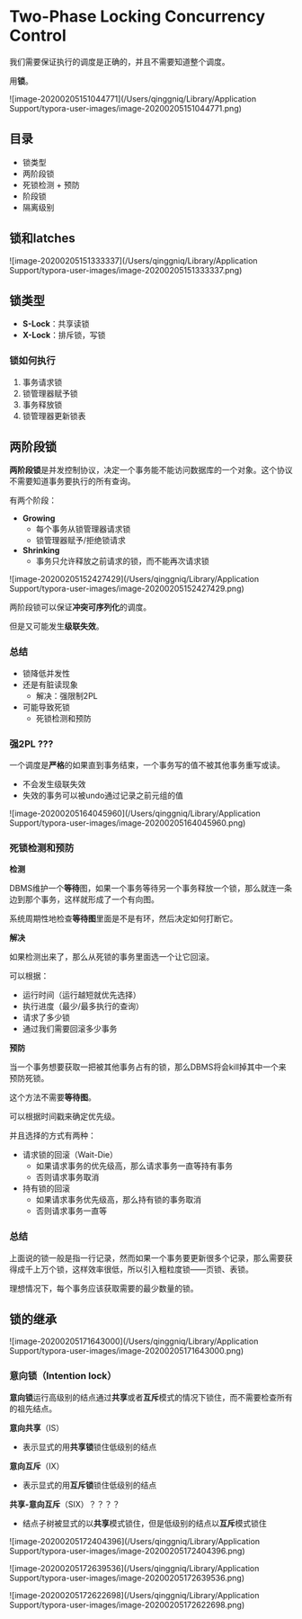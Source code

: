 # Two-Phase Locking Concurrency Control

我们需要保证执行的调度是正确的，并且不需要知道整个调度。

用**锁**。

![image-20200205151044771](/Users/qinggniq/Library/Application Support/typora-user-images/image-20200205151044771.png)

## 目录

- 锁类型
- 两阶段锁
- 死锁检测 + 预防
- 阶段锁
- 隔离级别

## 锁和latches

![image-20200205151333337](/Users/qinggniq/Library/Application Support/typora-user-images/image-20200205151333337.png)

## 锁类型

- **S-Lock**：共享读锁
- **X-Lock**：排斥锁，写锁

### 锁如何执行

1. 事务请求锁
2. 锁管理器赋予锁
3. 事务释放锁
4. 锁管理器更新锁表

## 两阶段锁

**两阶段锁**是并发控制协议，决定一个事务能不能访问数据库的一个对象。这个协议不需要知道事务要执行的所有查询。

有两个阶段：

* **Growing**
  * 每个事务从锁管理器请求锁
  * 锁管理器赋予/拒绝锁请求
* **Shrinking**
  * 事务只允许释放之前请求的锁，而不能再次请求锁

![image-20200205152427429](/Users/qinggniq/Library/Application Support/typora-user-images/image-20200205152427429.png)

两阶段锁可以保证**冲突可序列化**的调度。

但是又可能发生**级联失效**。

### 总结

- 锁降低并发性
- 还是有脏读现象
  - 解决：强限制2PL
- 可能导致死锁
  - 死锁检测和预防

### 强2PL ???

一个调度是**严格**的如果直到事务结束，一个事务写的值不被其他事务重写或读。

- 不会发生级联失效
- 失效的事务可以被undo通过记录之前元组的值

![image-20200205164045960](/Users/qinggniq/Library/Application Support/typora-user-images/image-20200205164045960.png)

### 死锁检测和预防

**检测**

DBMS维护一个**等待**图，如果一个事务等待另一个事务释放一个锁，那么就连一条边到那个事务，这样就形成了一个有向图。

系统周期性地检查**等待图**里面是不是有环，然后决定如何打断它。

**解决**

如果检测出来了，那么从死锁的事务里面选一个让它回滚。

可以根据：

- 运行时间（运行越短就优先选择）
- 执行进度（最少/最多执行的查询）
- 请求了多少锁
- 通过我们需要回滚多少事务

**预防**

当一个事务想要获取一把被其他事务占有的锁，那么DBMS将会kill掉其中一个来预防死锁。

这个方法不需要**等待图**。

可以根据时间戳来确定优先级。

并且选择的方式有两种：

- 请求锁的回滚（Wait-Die）
  - 如果请求事务的优先级高，那么请求事务一直等持有事务
  - 否则请求事务取消
- 持有锁的回滚
  - 如果请求事务优先级高，那么持有锁的事务取消
  - 否则请求事务一直等

### 总结

上面说的锁一般是指一行记录，然而如果一个事务要更新很多个记录，那么需要获得成千上万个锁，这样效率很低，所以引入粗粒度锁——页锁、表锁。

理想情况下，每个事务应该获取需要的最少数量的锁。

## 锁的继承

![image-20200205171643000](/Users/qinggniq/Library/Application Support/typora-user-images/image-20200205171643000.png)

### 意向锁（Intention lock）

**意向锁**运行高级别的结点通过**共享**或者**互斥**模式的情况下锁住，而不需要检查所有的祖先结点。

**意向共享**（IS）

- 表示显式的用**共享锁**锁住低级别的结点

**意向互斥**（IX）

- 表示显式的用**互斥锁**锁住低级别的结点

**共享-意向互斥**（SIX）？？？？

- 结点子树被显式的以**共享**模式锁住，但是低级别的结点以**互斥**模式锁住

![image-20200205172404396](/Users/qinggniq/Library/Application Support/typora-user-images/image-20200205172404396.png)

![image-20200205172639536](/Users/qinggniq/Library/Application Support/typora-user-images/image-20200205172639536.png)

![image-20200205172622698](/Users/qinggniq/Library/Application Support/typora-user-images/image-20200205172622698.png)

